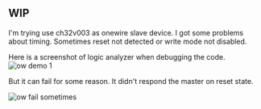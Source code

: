 ## WIP

I'm trying use ch32v003 as onewire slave device. I got some problems about timing. Sometimes reset not detected or write mode not disabled. 

Here is a screenshot of logic analyzer when debugging the code.
![ow demo 1](https://github.com/phantomxe/ch32v003_ow/assets/22988043/9dd07235-3422-4bb5-beec-d39bb7555493)



But it can fail for some reason. It didn't respond the master on reset state.

![ow fail sometimes](https://github.com/phantomxe/ch32v003_ow/assets/22988043/0d3e5bda-8ade-47b2-8938-f69e282be0eb)
